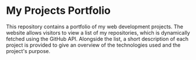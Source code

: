 
# My Projects Portfolio

This repository contains a portfolio of my web development projects. The website allows visitors to view a list of my repositories, which is dynamically fetched using the GitHub API. Alongside the list, a short description of each project is provided to give an overview of the technologies used and the project's purpose.

